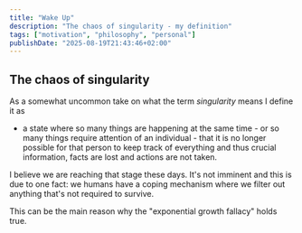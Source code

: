 ```yaml
---
title: "Wake Up"
description: "The chaos of singularity - my definition"
tags: ["motivation", "philosophy", "personal"]
publishDate: "2025-08-19T21:43:46+02:00"
---
```


## The chaos of singularity

As a somewhat uncommon take on what the term _singularity_ means I define it as

- a state where so many things are happening at the same time - or so many things require attention of an individual - that it is no longer possible for that person to keep track of everything and thus crucial information, facts are lost and actions are not taken.

I believe we are reaching that stage these days. It's not imminent and this is due to one fact: we humans have a coping mechanism where we filter out anything that's not required to survive.

This can be the main reason why the "exponential growth fallacy" holds true.
